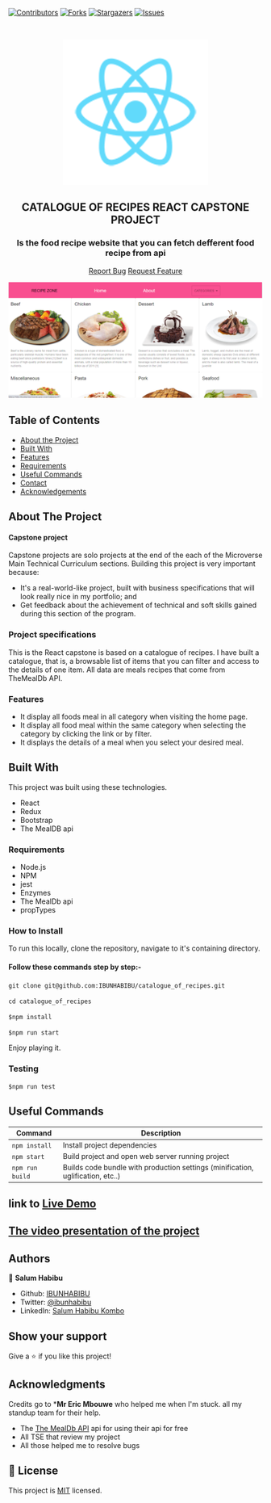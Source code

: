 [![Contributors][contributors-shield]][contributors-url]
[![Forks][forks-shield]][forks-url]
[![Stargazers][stars-shield]][stars-url]
[![Issues][issues-shield]][issues-url]

<br />

<p align="center">
  <a href="git@github.com:IBUNHABIBU/catalogue_of_recipes.git">
    <p align="center">
      <img src="https://raw.githubusercontent.com/github/explore/80688e429a7d4ef2fca1e82350fe8e3517d3494d/topics/react/react.png" alt="React" />
     </p>
  </a>

  <h2 align="center"> CATALOGUE OF RECIPES REACT CAPSTONE PROJECT</h2>
  <h3 align="center"> Is the food recipe website that you can fetch defferent food recipe from api</h3>

  <p align="center">
    <a href="https://github.com/IBUNHABIBU/catalogue_of_recipes/issues">Report Bug</a>
    <a href="https://github.com/IBUNHABIBU/catalogue_of_recipes/issues">Request Feature</a>
  </p>
</p>


![screenshot](https://github.com/IBUNHABIBU/catalogue_of_recipes/blob/feature/public/home.PNG)
<!-- ![screenshot](https://github.com/IBUNHABIBU/catalogue_of_recipes/blob/testing/public/calculator.PNG) -->

## Table of Contents

* [About the Project](#about-the-project)
* [Built With](#built-with)
* [Features](#features)
* [Requirements](#requirements)
* [Useful Commands](#useful-commands)
* [Contact](#Authors)
* [Acknowledgements](#Acknowledgements)

<!-- ABOUT THE PROJECT -->
## About The Project
#### Capstone project

Capstone projects are solo projects at the end of the each of the Microverse Main Technical Curriculum sections. Building this project is very important because:

- It's a real-world-like project, built with business specifications that will look really nice in my portfolio; and
- Get feedback about the achievement of technical and soft skills gained during this section of the program.

### Project specifications

This is the React capstone is based on a catalogue of recipes. I have built a catalogue, that is, a browsable list of items that you can filter and access to the details of one item. All data are meals recipes that come from TheMealDb API.

### Features

  - It display all foods meal in all category when visiting the home page.
  - It display all food meal within the same category when selecting the category by clicking the link or by filter.
  - It displays the details of  a meal when you select your desired meal.


<!-- BUILD WITH -->
## Built With

This project was built using these technologies.
* React
* Redux
* Bootstrap
* The MealDB api


### Requirements

- Node.js
- NPM
- jest
- Enzymes
- The MealDb api
- propTypes

### How to Install 

To run this locally, clone the repository, navigate to it's containing directory.

#### Follow these commands step by step:-

`
git clone git@github.com:IBUNHABIBU/catalogue_of_recipes.git
`

`
cd catalogue_of_recipes
`

 `$npm install `
 
 
 `$npm run start`
 
Enjoy playing it.

### Testing

 `$npm run test `


## Useful Commands

| Command | Description |
|---------|-------------|
| `npm install` | Install project dependencies |
| `npm start` | Build project and open web server running project |
| `npm run build` | Builds code bundle with production settings (minification, uglification, etc..) |

<!-- ### How to play -->

<!-- CONTACT -->


## link to  [Live Demo ](https://slm-foodrecipe.herokuapp.com/)

## [The video presentation of the project](https://drive.google.com/file/d/16leZ7lN7JCTHHRE_zRBQvQamPGTWHz9W/view?usp=sharing) 

## Authors

👤 **Salum Habibu** 
    
* Github: [IBUNHABIBU](https://github.com/IBUNHABIBU)
* Twitter: [@ibunhabibu](https://twitter.com/Ibunhabibu)
* LinkedIn: [Salum Habibu Kombo](https://www.linkedin.com/in/salum-habibu/)

## Show your support

Give a :star: if you like this project!


## Acknowledgments
Credits go to ***Mr Eric Mbouwe** who helped me when I'm stuck.
all my standup team for their help.

- The [The MealDb API](https://www.themealdb.com/api.php) api for using their api for free
- All TSE that review my project
- All those helped me to resolve bugs

<!-- MARKDOWN LINKS & IMAGES -->
<!-- https://www.markdownguide.org/basic-syntax/#reference-style-links -->
[contributors-shield]: https://img.shields.io/github/contributors/IBUNHABIBU/catalogue_of_recipes.svg?style=flat-square
[contributors-url]: https://github.com/IBUNHABIBU/catalogue_of_recipes/graphs/contributors
[forks-shield]: https://img.shields.io/github/forks/IBUNHABIBU/catalogue_of_recipes.svg?style=flat-square
[forks-url]: https://github.com/IBUNHABIBU/catalogue_of_recipes/network/members
[stars-shield]: https://img.shields.io/github/stars/IBUNHABIBU/catalogue_of_recipes.svg?style=flat-square
[stars-url]: https://github.com/IBUNHABIBU/catalogue_of_recipes/stargazers
[issues-shield]: https://img.shields.io/github/issues/IBUNHABIBU/catalogue_of_recipes.svg?style=flat-square
[issues-url]: https://github.com/IBUNHABIBU/catalogue_of_recipes/issues

## 📝 License

This project is [MIT](https://opensource.org/licenses/MIT) licensed.